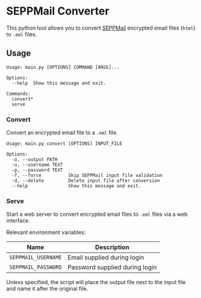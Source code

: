 # SEPPMail Converter

This python tool allows you to convert [SEPPMail](https://www.seppmail.com/) encrypted email files (`html`) to `.eml` files.

## Usage

```
Usage: main.py [OPTIONS] COMMAND [ARGS]...

Options:
  --help  Show this message and exit.

Commands:
  convert*
  serve 
```

### Convert

Convert an encrypted email file to a `.eml` file.

```
Usage: main.py convert [OPTIONS] INPUT_FILE

Options:
  -o, --output PATH
  -u, --username TEXT
  -p, --password TEXT
  -f, --force          Skip SEPPMail input file validation
  -d, --delete         Delete input file after conversion
  --help               Show this message and exit.
```

### Serve

Start a web server to convert encrypted email files to `.eml` files via a web interface.


Relevant environment variables:

| Name | Description |
| ---- | ----------- |
| `SEPPMAIL_USERNAME` | Email supplied during login |
| `SEPPMAIL_PASSWORD` | Password supplied during login|

Unless specified, the script will place the output file next to the input file and name it after the original file.
